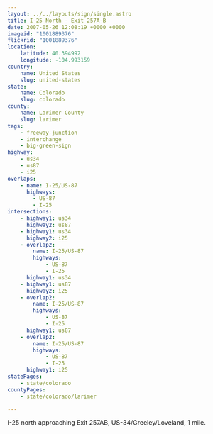 ```yaml
---
layout: ../../layouts/sign/single.astro
title: I-25 North - Exit 257A-B
date: 2007-05-26 12:08:19 +0000 +0000
imageid: "1001889376"
flickrid: "1001889376"
location:
    latitude: 40.394992
    longitude: -104.993159
country:
    name: United States
    slug: united-states
state:
    name: Colorado
    slug: colorado
county:
    name: Larimer County
    slug: larimer
tags:
    - freeway-junction
    - interchange
    - big-green-sign
highway:
    - us34
    - us87
    - i25
overlaps:
    - name: I-25/US-87
      highways:
        - US-87
        - I-25
intersections:
    - highway1: us34
      highway2: us87
    - highway1: us34
      highway2: i25
    - overlap2:
        name: I-25/US-87
        highways:
            - US-87
            - I-25
      highway1: us34
    - highway1: us87
      highway2: i25
    - overlap2:
        name: I-25/US-87
        highways:
            - US-87
            - I-25
      highway1: us87
    - overlap2:
        name: I-25/US-87
        highways:
            - US-87
            - I-25
      highway1: i25
statePages:
    - state/colorado
countyPages:
    - state/colorado/larimer

---
```

I-25 north approaching Exit 257AB, US-34/Greeley/Loveland, 1 mile.